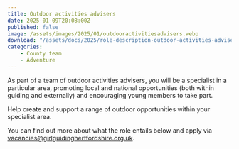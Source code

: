 ```yaml
---
title: Outdoor activities advisers
date: 2025-01-09T20:08:00Z
published: false
image: /assets/images/2025/01/outdooractivitiesadvisers.webp
download: "/assets/docs/2025/role-description-outdoor-activities-adviser.pdf"
categories: 
    - County team
    - Adventure
---
```

As part of a team of outdoor activities advisers, you will be a specialist in a particular area, promoting local and national opportunities (both within guiding and externally) and encouraging young members to take part.  

Help create and support a range of outdoor opportunities within your specialist area.

You can find out more about what the role entails below and apply via <vacancies@girlguidinghertfordshire.org.uk>.